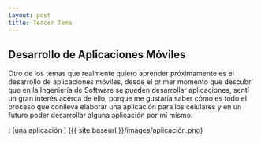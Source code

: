 ```yaml
---
layout: post
title: Tercer Tema
---
```



 
## Desarrollo de Aplicaciones Móviles

Otro de los temas que realmente quiero aprender próximamente es el desarrollo de aplicaciones móviles, desde el primer momento que descubrí que en la Ingeniería de Software se pueden desarrollar aplicaciones, sentí un gran interés acerca de ello, porque me gustaría saber cómo es todo el proceso que conlleva elaborar una aplicación para los celulares y en un futuro poder desarrollar alguna aplicación por mí mismo.

! [una aplicación ] ({{ site.baseurl }}/images/aplicación.png)
